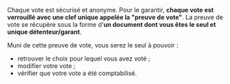 Chaque vote est sécurisé et anonyme. Pour le garantir, **chaque vote est verrouillé avec une clef unique appelée la "preuve de vote"**. La preuve de vote se récupère sous la forme d'**un document dont vous êtes le seul et unique détenteur/garant**.

Muni de cette preuve de vote, vous serez le seul à pouvoir :

* retrouver le choix pour lequel vous avez voté ;
* modifier votre vote ;
* vérifier que votre vote a été comptabilisé.